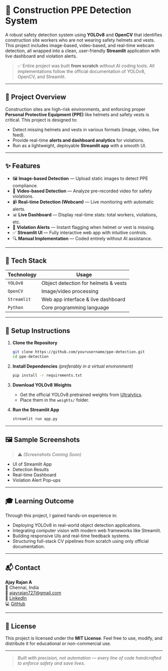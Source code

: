
# 🦺 Construction PPE Detection System

A robust safety detection system using **YOLOv8** and **OpenCV** that identifies construction site workers who are not wearing safety helmets and vests. This project includes image-based, video-based, and real-time webcam detection, all wrapped into a clean, user-friendly **Streamlit** application with live dashboard and violation alerts.

> ✅ Entire project was built **from scratch** without AI coding tools. All implementations follow the official documentation of YOLOv8, OpenCV, and Streamlit.

---

## 🚧 Project Overview

Construction sites are high-risk environments, and enforcing proper **Personal Protective Equipment (PPE)** like helmets and safety vests is critical. This project is designed to:
- Detect missing helmets and vests in various formats (image, video, live feed).
- Provide real-time **alerts and dashboard analytics** for violations.
- Run as a lightweight, deployable **Streamlit app** with a smooth UI.

---

## ✨ Features

- 🖼 **Image-based Detection** — Upload static images to detect PPE compliance.
- 🎥 **Video-based Detection** — Analyze pre-recorded video for safety violations.
- 📹 **Real-time Detection (Webcam)** — Live monitoring with automatic alerts.
- 📊 **Live Dashboard** — Display real-time stats: total workers, violations, etc.
- 🔔 **Violation Alerts** — Instant flagging when helmet or vest is missing.
- ✅ **Streamlit UI** — Fully interactive web app with intuitive controls.
- 🔍 **Manual Implementation** — Coded entirely without AI assistance.

---

## 🔧 Tech Stack

| Technology     | Usage                                |
|----------------|--------------------------------------|
| `YOLOv8`       | Object detection for helmets & vests |
| `OpenCV`       | Image/video processing               |
| `Streamlit`    | Web app interface & live dashboard   |
| `Python`       | Core programming language            |

---

## 🚀 Setup Instructions

1. **Clone the Repository**
   ```bash
   git clone https://github.com/yourusername/ppe-detection.git
   cd ppe-detection
   ```

2. **Install Dependencies**
   *(preferably in a virtual environment)*
   ```bash
   pip install -r requirements.txt
   ```

3. **Download YOLOv8 Weights**
   - Get the official YOLOv8 pretrained weights from [Ultralytics](https://github.com/ultralytics/ultralytics).
   - Place them in the `weights/` folder.

4. **Run the Streamlit App**
   ```bash
   streamlit run app.py
   ```

---

## 🖼️ Sample Screenshots

> ⚠️ *(Screenshots Coming Soon)*  
- UI of Streamlit App  
- Detection Results  
- Real-time Dashboard  
- Violation Alert Pop-ups

---

## 🎓 Learning Outcome

Through this project, I gained hands-on experience in:
- Deploying YOLOv8 in real-world object detection applications.
- Integrating computer vision with modern web frameworks like Streamlit.
- Building responsive UIs and real-time feedback systems.
- Structuring full-stack CV pipelines from scratch using only official documentation.

---

## 📬 Contact

**Ajay Rajan A**  
📍 Chennai, India  
📧 [ajayrajan727@gmail.com](mailto:ajayrajan727@gmail.com)  
🔗 [LinkedIn](https://linkedin.com/in/ajarajan05)  
💻 [GitHub](https://github.com/AjayRajan05)

---

## 📄 License

This project is licensed under the **MIT License**. Feel free to use, modify, and distribute it for educational or non-commercial use.

---

> *Built with precision, not automation — every line of code handcrafted to enforce safety and save lives.*
